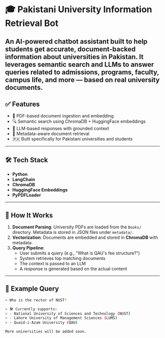 # 🎓 Pakistani University Information Retrieval Bot

An AI-powered chatbot assistant built to help students get accurate, document-backed information about **universities in Pakistan**. It leverages semantic search and LLMs to answer queries related to admissions, programs, faculty, campus life, and more — based on real university documents.
---

## ✅ Features

- 📄 PDF-based document ingestion and embedding
- 🔍 Semantic search using ChromaDB + HuggingFace embeddings
- 💬 LLM-based responses with grounded context
- 🧠 Metadata-aware document retrieval
- 🇵🇰 Built specifically for Pakistani universities and students

---

## 🛠️ Tech Stack

- **Python**
- **LangChain**
- **ChromaDB**
- **HuggingFace Embeddings**
- **PyPDFLoader**

---

## 🚀 How It Works

1. **Document Parsing**: University PDFs are loaded from the `Books/` directory. Metadata is stored in JSON files under `metadata/`.
2. **Vectorization**: Documents are embedded and stored in **ChromaDB** with metadata.
3. **Query Pipeline**:
   - User submits a query (e.g., "What is QAU's fee structure?")
   - System retrieves top matching documents
   - The context is passed to an LLM
   - A response is generated based on the actual content

---

## 🧪 Example Query

```bash
> Who is the rector of NUST?

> 🛠️ Currently supports:
> - National University of Sciences and Technology (NUST)
> - Lahore University of Management Sciences (LUMS)
> - Quaid-i-Azam University (QAU)

More universities will be added soon.
